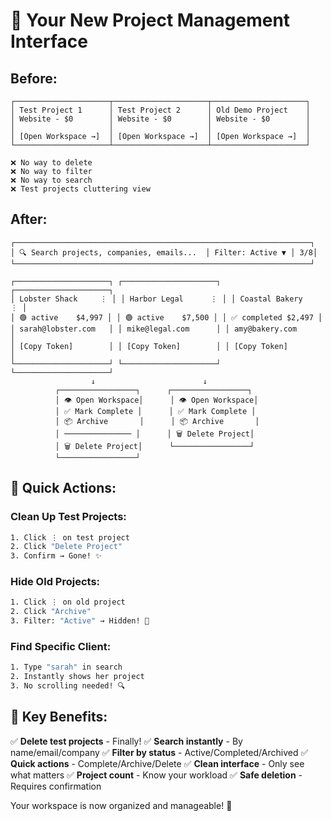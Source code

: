 # 🎨 Your New Project Management Interface

## Before:
```
┌─────────────────────┬─────────────────────┬─────────────────────┐
│ Test Project 1      │ Test Project 2      │ Old Demo Project    │
│ Website - $0        │ Website - $0        │ Website - $0        │
│                     │                     │                     │
│ [Open Workspace →]  │ [Open Workspace →]  │ [Open Workspace →]  │
└─────────────────────┴─────────────────────┴─────────────────────┘

❌ No way to delete
❌ No way to filter
❌ No way to search
❌ Test projects cluttering view
```

## After:
```
┌──────────────────────────────────────────────────────────────────┐
│ 🔍 Search projects, companies, emails...  │ Filter: Active ▼ │ 3/8│
└──────────────────────────────────────────────────────────────────┘

┌─────────────────────┐ ┌─────────────────────┐ ┌─────────────────────┐
│ Lobster Shack     ⋮ │ │ Harbor Legal      ⋮ │ │ Coastal Bakery    ⋮ │
│ 🟢 active    $4,997 │ │ 🟢 active    $7,500 │ │ ✅ completed $2,497 │
│ sarah@lobster.com   │ │ mike@legal.com      │ │ amy@bakery.com      │
│ [Copy Token]        │ │ [Copy Token]        │ │ [Copy Token]        │
└─────────────────────┘ └─────────────────────┘ └─────────────────────┘
                  ↓                        ↓
          ┌─────────────────┐      ┌─────────────────┐
          │ 👁️ Open Workspace│      │ 👁️ Open Workspace│
          │ ✅ Mark Complete │      │ ✅ Mark Complete │
          │ 📦 Archive       │      │ 📦 Archive       │
          │ ─────────────── │      │ 🗑️ Delete Project│
          │ 🗑️ Delete Project│      └─────────────────┘
          └─────────────────┘
```

## 🎯 Quick Actions:

### Clean Up Test Projects:
```bash
1. Click ⋮ on test project
2. Click "Delete Project" 
3. Confirm → Gone! ✨
```

### Hide Old Projects:
```bash
1. Click ⋮ on old project
2. Click "Archive"
3. Filter: "Active" → Hidden! 👻
```

### Find Specific Client:
```bash
1. Type "sarah" in search
2. Instantly shows her project
3. No scrolling needed! 🔍
```

## 🌟 Key Benefits:

✅ **Delete test projects** - Finally!
✅ **Search instantly** - By name/email/company
✅ **Filter by status** - Active/Completed/Archived
✅ **Quick actions** - Complete/Archive/Delete
✅ **Clean interface** - Only see what matters
✅ **Project count** - Know your workload
✅ **Safe deletion** - Requires confirmation

Your workspace is now organized and manageable! 🚀
